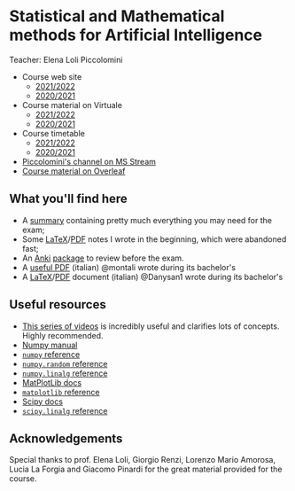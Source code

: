 # Statistical and Mathematical methods for Artificial Intelligence
Teacher: Elena Loli Piccolomini

- Course web site
  - [2021/2022](https://www.unibo.it/en/teaching/course-unit-catalogue/course-unit/2021/446599)
  - [2020/2021](https://www.unibo.it/en/teaching/course-unit-catalogue/course-unit/2020/446599)
- Course material on Virtuale
  - [2021/2022](https://virtuale.unibo.it/course/view.php?id=25811)
  - [2020/2021](https://virtuale.unibo.it/course/view.php?id=18589)
- Course timetable
  - [2021/2022](https://www.unibo.it/en/teaching/course-unit-catalogue/course-unit/2021/446599/orariolezioni)
  - [2020/2021](https://www.unibo.it/en/teaching/course-unit-catalogue/course-unit/2020/446599/orariolezioni)
- [Piccolomini's channel on MS Stream](https://web.microsoftstream.com/user/bd703bf9-150b-46e6-ab1a-76f6bfb354b9)
- [Course material on Overleaf](https://www.overleaf.com/project/5f60c5c944a6da000183463e)

## What you'll find here
- A [summary](Review-notes.md) containing pretty much everything you may need for the exam;
- Some [LaTeX](sec5.tex)/[PDF](sec5.pdf) notes I wrote in the beginning, which were abandoned fast;
- An [Anki](https://apps.ankiweb.net) [package](Statistics%20and%20Mathematical%20Methods%20for%20AI.apkg) to review before the exam.
- A [useful PDF](other_resources/Useful%20PDF%20I%20wrote%20in%20my%20bachelors.pdf) (italian) @montali wrote during its bachelor's
- A [LaTeX](other_resources/analisi2.tex)/[PDF](other_resources/analisi2.pdf) document (italian) @Danysan1 wrote during its bachelor's

## Useful resources

- [This series of videos](https://www.youtube.com/watch?v=fNk_zzaMoSs&list=PLZHQObOWTQDPD3MizzM2xVFitgF8hE_ab) is incredibly useful and clarifies lots of concepts. Highly recommended.
- [Numpy manual](https://numpy.org/doc/stable/)
- [`numpy` reference](https://numpy.org/doc/stable/reference/index.html)
- [`numpy.random` reference](https://numpy.org/doc/stable/reference/random/)
- [`numpy.linalg` reference](https://numpy.org/doc/stable/reference/routines.linalg.html)
- [MatPlotLib docs](https://matplotlib.org/stable/contents.html)
- [`matplotlib` reference](https://matplotlib.org/stable/api/)
- [Scipy docs](https://docs.scipy.org/doc/scipy/reference/)
- [`scipy.linalg` reference](https://docs.scipy.org/doc/scipy/reference/linalg.html)

## Acknowledgements

Special thanks to prof. Elena Loli, Giorgio Renzi, Lorenzo Mario Amorosa, Lucia La Forgia and Giacomo Pinardi for the great material provided for the course.
